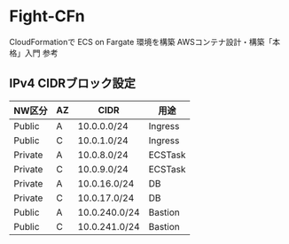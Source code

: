 # Fight-CFn

CloudFormationで ECS on Fargate 環境を構築
AWSコンテナ設計・構築「本格」入門 参考

## IPv4 CIDRブロック設定

| NW区分    | AZ  | CIDR          | 用途      |
|---------|-----|---------------|---------|
| Public  | A   | 10.0.0.0/24   | Ingress |
| Public  | C   | 10.0.1.0/24   | Ingress |
| Private | A   | 10.0.8.0/24   | ECSTask |
| Private | C   | 10.0.9.0/24   | ECSTask |
| Private | A   | 10.0.16.0/24  | DB      |
| Private | C   | 10.0.17.0/24  | DB      |
| Public  | A   | 10.0.240.0/24 | Bastion |
| Public  | C   | 10.0.241.0/24 | Bastion |
